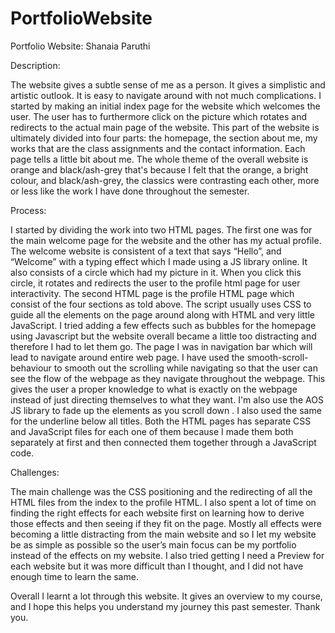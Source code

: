# PortfolioWebsite

Portfolio Website: Shanaia Paruthi

Description: 

The website gives a subtle sense of me as a person. It gives a simplistic and artistic outlook. It is easy to navigate around with not much complications. 
I started by making an initial index page for the website which welcomes the user. The user has to furthermore click on the picture which rotates and redirects to the actual main page of the website. This part of the website is ultimately divided into four parts: the homepage, the section about me, my works that are the class assignments and the contact information. Each page tells a little bit about me. The whole theme of the overall website is orange and black/ash-grey that's because I felt that the orange, a bright colour,  and black/ash-grey, the classics were contrasting each other, more or less like the work I have done throughout the semester. 

Process: 

I started by dividing the work into two HTML pages. The first one was for the main welcome page for the website and the other has my actual profile. The welcome website is consistent of a text that says “Hello”, and “Welcome” with a typing effect which I  made using a JS library online. It also consists of a circle which had my picture in it. When you click this circle, it rotates and redirects the user to the profile html page for user interactivity. 
The second HTML page is the profile HTML page which consist of the four sections as told above. The script usually uses CSS to guide all the elements on the page around along with HTML and very little JavaScript. I tried adding a few effects such as bubbles for the homepage using Javascript but the website overall became a little too distracting and therefore I had to let them go. The page I was in navigation bar which will lead to navigate around entire web page. I have used the smooth-scroll-behaviour to smooth out the scrolling while navigating so that the user can see the flow of the webpage as they navigate throughout the webpage. This gives the user a proper knowledge to what is exactly on the webpage instead of just directing themselves to what they want. I'm also use the AOS JS library to fade up the elements as you scroll down . I also used the same for the underline below all titles. 
Both the HTML pages has separate CSS and JavaScript files for each one of them because I made them both separately at first and then connected them together through a JavaScript code. 

Challenges: 

The main challenge was the CSS positioning and the redirecting of all the HTML files from the index to the profile HTML. I also spent a lot of time on finding the right effects for each website first on learning how to derive those effects and then seeing if they fit on the page. Mostly all effects were becoming a little distracting from the main website and so I let my website be as simple as possible so the user’s main focus can be my portfolio instead of the effects on my website. I also tried getting I need a Preview for each website but it was more difficult than I thought, and I did not have enough time to learn the same. 

Overall I learnt a lot through this website. It gives an overview to my course, and I hope this helps you understand my journey this past semester. Thank you. 
